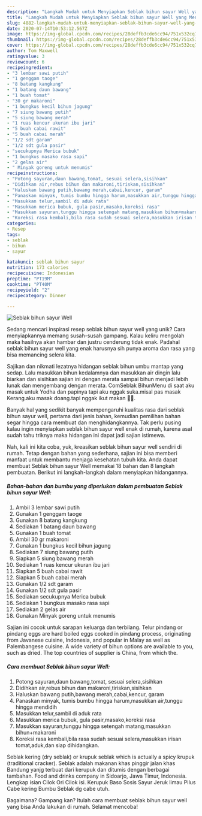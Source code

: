 ```yaml
---
description: "Langkah Mudah untuk Menyiapkan Seblak bihun sayur Well yang Menggugah Selera"
title: "Langkah Mudah untuk Menyiapkan Seblak bihun sayur Well yang Menggugah Selera"
slug: 4882-langkah-mudah-untuk-menyiapkan-seblak-bihun-sayur-well-yang-menggugah-selera
date: 2020-07-14T10:53:12.567Z
image: https://img-global.cpcdn.com/recipes/28deffb3cde6cc94/751x532cq70/seblak-bihun-sayur-well-foto-resep-utama.jpg
thumbnail: https://img-global.cpcdn.com/recipes/28deffb3cde6cc94/751x532cq70/seblak-bihun-sayur-well-foto-resep-utama.jpg
cover: https://img-global.cpcdn.com/recipes/28deffb3cde6cc94/751x532cq70/seblak-bihun-sayur-well-foto-resep-utama.jpg
author: Tom Maxwell
ratingvalue: 3
reviewcount: 6
recipeingredient:
- "3 lembar sawi putih"
- "1 genggam taoge"
- "8 batang kangkung"
- "1 batang daun bawang"
- "1 buah tomat"
- "30 gr makaroni"
- "1 bungkus kecil bihun jagung"
- "7 siung bawang putih"
- "5 siung bawang merah"
- "1 ruas kencur ukuran ibu jari"
- "5 buah cabai rawit"
- "5 buah cabai merah"
- "1/2 sdt garam"
- "1/2 sdt gula pasir"
- "secukupnya Merica bubuk"
- "1 bungkus masako rasa sapi"
- "2 gelas air"
- " Minyak goreng untuk menumis"
recipeinstructions:
- "Potong sayuran,daun bawang,tomat, sesuai selera,sisihkan"
- "Didihkan air,rebus bihun dan makaroni,tiriskan,sisihkan"
- "Haluskan bawang putih,bawang merah,cabai,kencur, garam"
- "Panaskan minyak, tumis bumbu hingga harum,masukkan air,tunggu hingga mendidih"
- "Masukkan telur,sambil di aduk rata"
- "Masukkan merica bubuk, gula pasir,masako,koreksi rasa"
- "Masukkan sayuran,tunggu hingga setengah matang,masukkan bihun+makaroni"
- "Koreksi rasa kembali,bila rasa sudah sesuai selera,masukkan irisan tomat,aduk,dan siap dihidangkan."
categories:
- Resep
tags:
- seblak
- bihun
- sayur

katakunci: seblak bihun sayur 
nutrition: 173 calories
recipecuisine: Indonesian
preptime: "PT19M"
cooktime: "PT40M"
recipeyield: "2"
recipecategory: Dinner

---
```



![Seblak bihun sayur Well](https://img-global.cpcdn.com/recipes/28deffb3cde6cc94/751x532cq70/seblak-bihun-sayur-well-foto-resep-utama.jpg)

Sedang mencari inspirasi resep seblak bihun sayur well yang unik? Cara menyiapkannya memang susah-susah gampang. Kalau keliru mengolah maka hasilnya akan hambar dan justru cenderung tidak enak. Padahal seblak bihun sayur well yang enak harusnya sih punya aroma dan rasa yang bisa memancing selera kita.

Sajikan dan nikmati lezatnya hidangan seblak bihun umbu mantap yang sedap. Lalu masukkan bihun kedalamnya dan masukkan air dingin lalu biarkan dan sisihkan sajian ini dengan merata sampai bihun menjadi lebih lunak dan mengembang dengan merata. ComSeblak BihunMenu di saat aku masak untuk Yodha dan papinya tapi aku nggak suka.misal pas masak Kerang.aku masak doang.tapi nggak ikut makan 🤣🤣.

Banyak hal yang sedikit banyak mempengaruhi kualitas rasa dari seblak bihun sayur well, pertama dari jenis bahan, kemudian pemilihan bahan segar hingga cara membuat dan menghidangkannya. Tak perlu pusing kalau ingin menyiapkan seblak bihun sayur well enak di rumah, karena asal sudah tahu triknya maka hidangan ini dapat jadi sajian istimewa.


Nah, kali ini kita coba, yuk, kreasikan seblak bihun sayur well sendiri di rumah. Tetap dengan bahan yang sederhana, sajian ini bisa memberi manfaat untuk membantu menjaga kesehatan tubuh kita. Anda dapat membuat Seblak bihun sayur Well memakai 18 bahan dan 8 langkah pembuatan. Berikut ini langkah-langkah dalam menyiapkan hidangannya.

<!--inarticleads1-->

##### Bahan-bahan dan bumbu yang diperlukan dalam pembuatan Seblak bihun sayur Well:

1. Ambil 3 lembar sawi putih
1. Gunakan 1 genggam taoge
1. Gunakan 8 batang kangkung
1. Sediakan 1 batang daun bawang
1. Gunakan 1 buah tomat
1. Ambil 30 gr makaroni
1. Gunakan 1 bungkus kecil bihun jagung
1. Sediakan 7 siung bawang putih
1. Siapkan 5 siung bawang merah
1. Sediakan 1 ruas kencur ukuran ibu jari
1. Siapkan 5 buah cabai rawit
1. Siapkan 5 buah cabai merah
1. Gunakan 1/2 sdt garam
1. Gunakan 1/2 sdt gula pasir
1. Sediakan secukupnya Merica bubuk
1. Sediakan 1 bungkus masako rasa sapi
1. Sediakan 2 gelas air
1. Gunakan  Minyak goreng untuk menumis


Sajian ini cocok untuk sarapan keluarga dan terbilang. Telur pindang or pindang eggs are hard boiled eggs cooked in pindang process, originating from Javanese cuisine, Indonesia, and popular in Malay as well as Palembangese cuisine. A wide variety of bihun options are available to you, such as dried. The top countries of supplier is China, from which the. 

<!--inarticleads2-->

##### Cara membuat Seblak bihun sayur Well:

1. Potong sayuran,daun bawang,tomat, sesuai selera,sisihkan
1. Didihkan air,rebus bihun dan makaroni,tiriskan,sisihkan
1. Haluskan bawang putih,bawang merah,cabai,kencur, garam
1. Panaskan minyak, tumis bumbu hingga harum,masukkan air,tunggu hingga mendidih
1. Masukkan telur,sambil di aduk rata
1. Masukkan merica bubuk, gula pasir,masako,koreksi rasa
1. Masukkan sayuran,tunggu hingga setengah matang,masukkan bihun+makaroni
1. Koreksi rasa kembali,bila rasa sudah sesuai selera,masukkan irisan tomat,aduk,dan siap dihidangkan.


Seblak kering (dry seblak) or krupuk seblak which is actually a spicy krupuk (traditional cracker). Seblak adalah makanan khas pinggir jalan khas Bandung yanjg terbuat dari kerupuk dan ditumis dengan berbagai tambahan. Food and drinks company in Sidoarjo, Jawa Timur, Indonesia. Lengkap isian Cilok Ori Cilok isi. Kerupuk Baso Sosis Sayur Jeruk limau Pilus Cabe kering Bumbu Seblak dg cabe utuh. 

Bagaimana? Gampang kan? Itulah cara membuat seblak bihun sayur well yang bisa Anda lakukan di rumah. Selamat mencoba!

